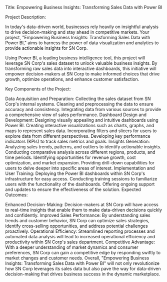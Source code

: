 Title: Empowering Business Insights: Transforming Sales Data with Power BI

Project Description:

In today's data-driven world, businesses rely heavily on insightful analysis to drive decision-making and stay ahead in competitive markets. Your project, "Empowering Business Insights: Transforming Sales Data with Power BI," aims to harness the power of data visualization and analytics to provide actionable insights for SN Corp.

Using Power BI, a leading business intelligence tool, this project will leverage SN Corp's sales dataset to unlock valuable business insights. By transforming raw sales data into interactive dashboards, this initiative will empower decision-makers at SN Corp to make informed choices that drive growth, optimize operations, and enhance customer satisfaction.

Key Components of the Project:

Data Acquisition and Preparation:
Collecting the sales dataset from SN Corp's internal systems.
Cleaning and preprocessing the data to ensure accuracy and consistency.
Integrating data from various sources to provide a comprehensive view of sales performance.
Dashboard Design and Development:
Designing visually appealing and intuitive dashboards using Power BI.
Creating interactive visualizations such as charts, graphs, and maps to represent sales data.
Incorporating filters and slicers for users to explore data from different perspectives.
Developing key performance indicators (KPIs) to track sales metrics and goals.
Insights Generation:
Analyzing sales trends, patterns, and outliers to identify actionable insights.
Conducting comparative analysis across different regions, products, and time periods.
Identifying opportunities for revenue growth, cost optimization, and market expansion.
Providing drill-down capabilities for users to delve deeper into specific areas of interest.
Implementation and User Training:
Deploying the Power BI dashboards within SN Corp's infrastructure for easy access.
Conducting training sessions to familiarize users with the functionality of the dashboards.
Offering ongoing support and updates to ensure the effectiveness of the solution.
Expected Outcomes:

Enhanced Decision-Making: Decision-makers at SN Corp will have access to real-time insights that enable them to make data-driven decisions quickly and confidently.
Improved Sales Performance: By understanding sales trends and customer behavior, SN Corp can optimize sales strategies, identify cross-selling opportunities, and address potential challenges proactively.
Operational Efficiency: Streamlined reporting processes and automated data analysis will lead to increased operational efficiency and productivity within SN Corp's sales department.
Competitive Advantage: With a deeper understanding of market dynamics and consumer preferences, SN Corp can gain a competitive edge by responding swiftly to market changes and customer needs.
Overall, "Empowering Business Insights: Transforming Sales Data with Power BI" will not only revolutionize how SN Corp leverages its sales data but also pave the way for data-driven decision-making that drives business success in the dynamic marketplace.






